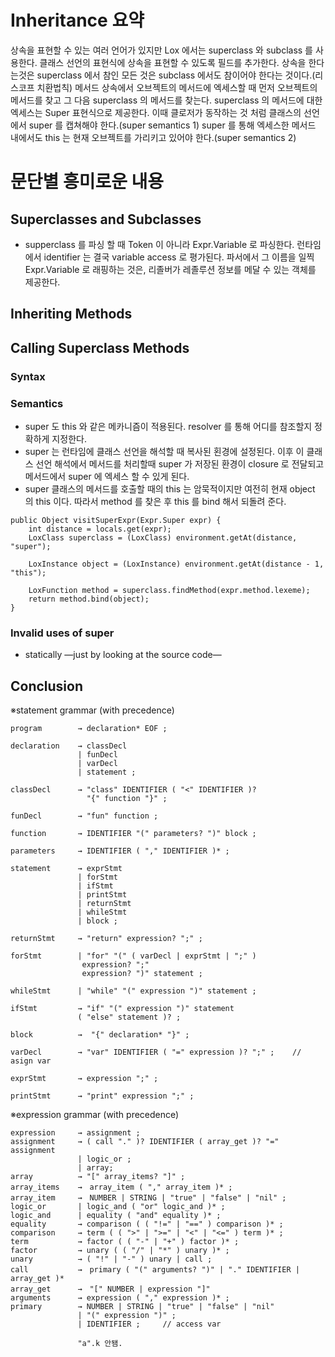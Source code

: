 # Inheritance 요약
상속을 표현할 수 있는 여러 언어가 있지만 Lox 에서는 superclass 와 subclass 를 사용한다.
클래스 선언의 표현식에 상속을 표현할 수 있도록 필드를 추가한다.
상속을 한다는것은 superclass 에서 참인 모든 것은 subclass 에서도 참이어야 한다는 것이다.(리스코프 치환법칙)
메서드 상속에서 오브젝트의 메서드에 엑세스할 때 먼저 오브젝트의 메서드를 찾고 그 다음 superclass 의 메서드를 찾는다.
superclass 의 메서드에 대한 엑세스는 Super 표현식으로 제공한다. 
이때 클로저가 동작하는 것 처럼 클래스의 선언에서 super 를 캡쳐해야 한다.(super semantics 1)
super 를 통해 엑세스한 메서드 내에서도 this 는 현재 오브젝트를 가리키고 있어야 한다.(super semantics 2)

# 문단별 흥미로운 내용
## Superclasses and Subclasses
- supperclass 를 파싱 할 때 Token 이 아니라 Expr.Variable 로 파싱한다. 런타임에서 identifier 는 결국 variable access 로 평가된다. 파서에서 그 이름을 일찍 Expr.Variable 로 래핑하는 것은, 리졸버가 레졸루션 정보를 메달 수 있는 객체를 제공한다.  
## Inheriting Methods
## Calling Superclass Methods
### Syntax
### Semantics
- super 도 this 와 같은 메카니즘이 적용된다. resolver 를 통해 어디를 참조할지 정확하게 지정한다.
- super 는 런타임에 클래스 선언을 해석할 때 복사된 횐경에 설정된다. 이후 이 클래스 선언 해석에서 메서드를 처리할때 super 가 저장된 환경이 closure 로 전달되고 메서드에서 super 에 엑세스 할 수 있게 된다.    
- super 클래스의 메서드를 호출할 때의 this 는 암묵적이지만 여전히 현재 object 의 this 이다. 따라서 method 를 찾은 후 this 를 bind 해서 되돌려 준다.
```
public Object visitSuperExpr(Expr.Super expr) {
    int distance = locals.get(expr);
    LoxClass superclass = (LoxClass) environment.getAt(distance, "super");

    LoxInstance object = (LoxInstance) environment.getAt(distance - 1, "this");

    LoxFunction method = superclass.findMethod(expr.method.lexeme);
    return method.bind(object);
}
```
### Invalid uses of super
- statically —just by looking at the source code—
## Conclusion


※statement grammar (with precedence)
```
program        → declaration* EOF ;

declaration    → classDecl 
               | funDecl 
               | varDecl
               | statement ;

classDecl      → "class" IDENTIFIER ( "<" IDENTIFIER )?
                 "{" function "}" ; 

funDecl        → "fun" function ;

function       → IDENTIFIER "(" parameters? ")" block ;

parameters     → IDENTIFIER ( "," IDENTIFIER )* ; 

statement      → exprStmt
               | forStmt
               | ifStmt
               | printStmt
               | returnStmt
               | whileStmt
               | block ;
               
returnStmt     → "return" expression? ";" ;
               
forStmt        | "for" "(" ( varDecl | exprStmt | ";" )
                expression? ";"
                expression? ")" statement ;
               
whileStmt      | "while" "(" expression ")" statement ;
               
ifStmt         → "if" "(" expression ")" statement
               ( "else" statement )? ;               
               
block          →  "{" declaration* "}" ;               
               
varDecl        → "var" IDENTIFIER ( "=" expression )? ";" ;    // asign var

exprStmt       → expression ";" ;

printStmt      → "print" expression ";" ;
```

※expression grammar (with precedence)
```
expression     → assignment ;
assignment     → ( call "." )? IDENTIFIER ( array_get )? "=" assignment
               | logic_or ;
               | array; 
array          → "[" array_items? "]" ;
array_items    →　array_item ( "," array_item )* ;
array_item     →　NUMBER | STRING | "true" | "false" | "nil" ;
logic_or       | logic_and ( "or" logic_and )* ;
logic_and      | equality ( "and" equality )* ;                
equality       → comparison ( ( "!=" | "==" ) comparison )* ;
comparison     → term ( ( ">" | ">=" | "<" | "<=" ) term )* ;
term           → factor ( ( "-" | "+" ) factor )* ;
factor         → unary ( ( "/" | "*" ) unary )* ;
unary          → ( "!" | "-" ) unary | call ;
call           →　primary ( "(" arguments? ")" | "." IDENTIFIER | array_get )*
array_get      →　"[" NUMBER | expression "]" 
arguments      → expression ( "," expression )* ;
primary        → NUMBER | STRING | "true" | "false" | "nil"
               | "(" expression ")" ;
               | IDENTIFIER ;     // access var
               
               "a".k 안됌.
               
```